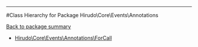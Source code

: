 - - -

#Class Hierarchy for Package Hirudo\Core\Events\Annotations

<div><a href='https://github.com/JeyDotC/Hirudo-docs/tree/master/hirudo/core/events/annotations'>Back to package summary</a></div>

<ul>
<li><a href="https://github.com/JeyDotC/Hirudo-docs/blob/master/hirudo/core/events/annotations/ForCall.md">Hirudo\Core\Events\Annotations\ForCall</a></li>
</ul>
